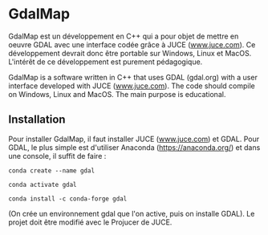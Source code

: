 # GdalMap

GdalMap est un développement en C++ qui a pour objet de mettre en oeuvre GDAL avec une interface codée grâce à JUCE (www.juce.com).
Ce développement devrait donc être portable sur Windows, Linux et MacOS.
L'intérêt de ce développement est purement pédagogique. 

GdalMap is a software written in C++ that uses GDAL (gdal.org) with a user interface developed with JUCE (www.juce.com).
The code should compile on Windows, Linux and MacOS.
The main purpose is educational.

## Installation
Pour installer GdalMap, il faut installer JUCE (www.juce.com) et GDAL.
Pour GDAL, le plus simple est d'utiliser Anaconda (https://anaconda.org/) et dans une console, il suffit de faire :

`conda create --name gdal`

`conda activate gdal`

`conda install -c conda-forge gdal`

(On crée un environnement gdal que l'on active, puis on installe GDAL).
Le projet doit être modifié avec le Projucer de JUCE.

